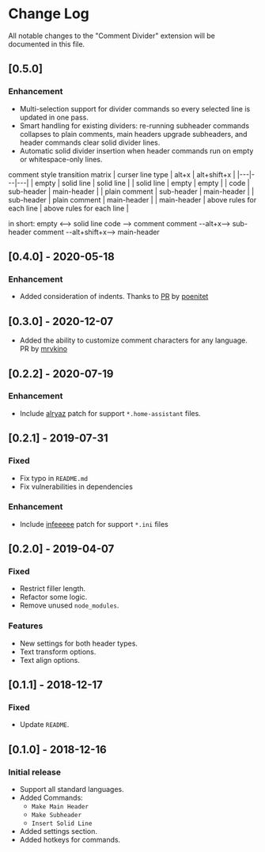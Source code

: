 # Change Log

All notable changes to the "Comment Divider" extension will be documented in this file.

## [0.5.0]

### Enhancement

- Multi-selection support for divider commands so every selected line is updated in one pass.
- Smart handling for existing dividers: re-running subheader commands collapses to plain comments, main headers upgrade subheaders, and header commands clear solid divider lines.
- Automatic solid divider insertion when header commands run on empty or whitespace-only lines.

comment style transition matrix
| curser line type  |  alt+x | alt+shift+x  |
|---|---|---|
| empty  |  solid line |  solid line |
| solid line  |  empty |  empty |
| code  |  sub-header |  main-header |
| plain comment  | sub-header  |  main-header |
| sub-header  |  plain comment |  main-header |
| main-header  | above rules for each line  | above rules for each line  |

in short:
empty <--> solid line
code --> comment
comment --alt+x--> sub-header
comment --alt+shift+x--> main-header

## [0.4.0] - 2020-05-18

### Enhancement

- Added consideration of indents. Thanks to [PR](https://github.com/stackbreak/comment-divider/pull/20) by [poenitet](https://github.com/poenitet)

## [0.3.0] - 2020-12-07

- Added the ability to customize comment characters for any language. PR by [mrvkino](https://github.com/mrvkino/)

## [0.2.2] - 2020-07-19

### Enhancement

- Include [alryaz](https://github.com/alryaz) patch for support `*.home-assistant` files.

## [0.2.1] - 2019-07-31

### Fixed

- Fix typo in `README.md`
- Fix vulnerabilities in dependencies

### Enhancement

- Include [infeeeee](https://github.com/infeeeee) patch for support `*.ini` files

## [0.2.0] - 2019-04-07

### Fixed

- Restrict filler length.
- Refactor some logic.
- Remove unused `node_modules`.

### Features

- New settings for both header types.
- Text transform options.
- Text align options.

## [0.1.1] - 2018-12-17

### Fixed

- Update `README`.

## [0.1.0] - 2018-12-16

### Initial release

- Support all standard languages.
- Added Commands:
  - `Make Main Header`
  - `Make Subheader`
  - `Insert Solid Line`
- Added settings section.
- Added hotkeys for commands.

